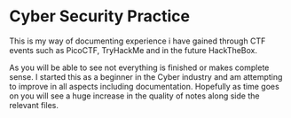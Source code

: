 # Cyber Security Practice

This is my way of documenting experience i have gained through CTF events such as PicoCTF, TryHackMe and in the future HackTheBox.

As you will be able to see not everything is finished or makes complete sense. I started this as a beginner in the Cyber industry and am attempting to improve in all aspects including documentation. Hopefully as time goes on you will see a huge increase in the quality of notes along side the relevant files. 


